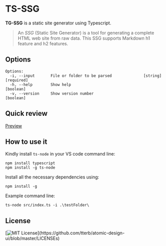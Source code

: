 # TS-SSG

**TG-SSG** is a static site generator using Typescript.
> An _SSG_ (Static Site Generator) is a tool for generating a complete HTML web site from raw data.
> This SSG supports Markdown h1 feature and h2 features.
## Options

```
Options:
  -i, --input       File or folder to be parsed              [string] [required]
  -h, --help        Show help                                          [boolean]
  -v, --version     Show version number                                [boolean]
```

## Quick review

[Preview](https://beamazedvariable.github.io/TS-SSG/)

## How to use it

Kindly install `ts-node` in your VS code command line:

```
npm install typescript
npm install -g ts-node
```

Install all the necessary dependencies using:

```
npm install -g
```

Example command line:

```
ts-node src/index.ts -i .\testFolder\
```

## License

[![MIT License](https://img.shields.io/apm/l/atomic-design-ui.svg?)](https://github.com/tterb/atomic-design-ui/blob/master/LICENSEs)
